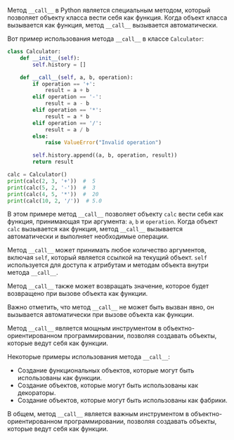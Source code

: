 

Метод `__call__` в Python является специальным методом, который позволяет объекту класса вести себя как функция. Когда объект класса вызывается как функция, метод `__call__` вызывается автоматически.

Вот пример использования метода `__call__` в классе `Calculator`:
```python
class Calculator:
    def __init__(self):
        self.history = []

    def __call__(self, a, b, operation):
        if operation == '+':
            result = a + b
        elif operation == '-':
            result = a - b
        elif operation == '*':
            result = a * b
        elif operation == '/':
            result = a / b
        else:
            raise ValueError("Invalid operation")

        self.history.append((a, b, operation, result))
        return result

calc = Calculator()
print(calc(2, 3, '+'))  #  5
print(calc(5, 2, '-'))  #  3
print(calc(4, 5, '*'))  #  20
print(calc(10, 2, '/'))  # 5.0
```
В этом примере метод `__call__` позволяет объекту `calc` вести себя как функция, принимающая три аргумента: `a`, `b` и `operation`. Когда объект `calc` вызывается как функция, метод `__call__` вызывается автоматически и выполняет необходимые операции.

Метод `__call__` может принимать любое количество аргументов, включая `self`, который является ссылкой на текущий объект. `self` используется для доступа к атрибутам и методам объекта внутри метода `__call__`.

Метод `__call__` также может возвращать значение, которое будет возвращено при вызове объекта как функции.

Важно отметить, что метод `__call__` не может быть вызван явно, он вызывается автоматически при вызове объекта как функции.

Метод `__call__` является мощным инструментом в объектно-ориентированном программировании, позволяя создавать объекты, которые ведут себя как функции.

Некоторые примеры использования метода `__call__`:

* Создание функциональных объектов, которые могут быть использованы как функции.
* Создание объектов, которые могут быть использованы как декораторы.
* Создание объектов, которые могут быть использованы как фабрики.

В общем, метод `__call__` является важным инструментом в объектно-ориентированном программировании, позволяя создавать объекты, которые ведут себя как функции.